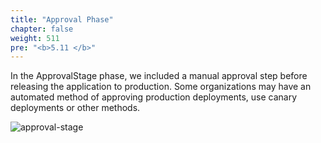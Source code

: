 ```yaml
---
title: "Approval Phase"
chapter: false
weight: 511
pre: "<b>5.11 </b>"
---
```


In the ApprovalStage phase, we included a manual approval step before releasing the application to production.
Some organizations may have an automated method of approving production deployments, use canary deployments or other methods.

![approval-stage](/images/approval-stage.png)
